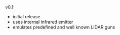 v0.1:
 * initial release
 * uses internal infrared emitter
 * emulates predefined and well known LIDAR guns
